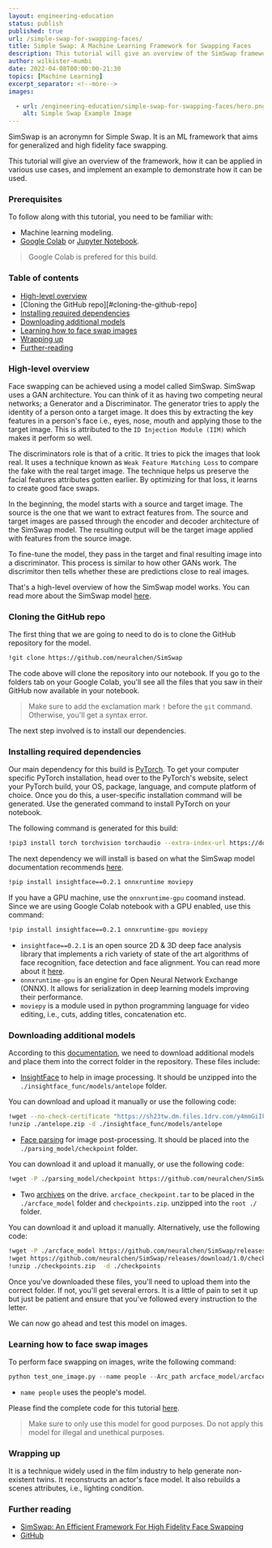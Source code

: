 ```yaml
---
layout: engineering-education
status: publish
published: true
url: /simple-swap-for-swapping-faces/
title: Simple Swap: A Machine Learning Framework for Swapping Faces
description: This tutorial will give an overview of the SimSwap framework, how it can be applied in various use cases, and implement an example to demonstrate how it can be used.
author: wilkister-mumbi
date: 2022-04-08T00:00:00-21:30
topics: [Machine Learning]
excerpt_separator: <!--more-->
images:

  - url: /engineering-education/simple-swap-for-swapping-faces/hero.png
    alt: Simple Swap Example Image
---
```

SimSwap is an acronymn for Simple Swap. It is an ML framework that aims for generalized and high fidelity face swapping. 
<!--more-->
This tutorial will give an overview of the framework, how it can be applied in various use cases, and implement an example to demonstrate how it can be used.

### Prerequisites
To follow along with this tutorial, you need to be familiar with:
- Machine learning modeling.
- [Google Colab](https://colab.research.google.com/) or [Jupyter Notebook](https://jupyter.org/).
> Google Colab is prefered for this build.

### Table of contents
- [High-level overview](#high-level-overview)
- [Cloning the GitHub repo][#cloning-the-github-repo]
- [Installing required dependencies](#installing-the-required-dependencies)
- [Downloading additional models](#downloading-additional-models)
- [Learning how to face swap images](#learning-how-to-face-swap-images)
- [Wrapping up](#wrapping-up)
- [Further-reading](#further-reading)

### High-level overview
Face swapping can be achieved using a model called SimSwap. SimSwap uses a GAN architecture. You can think of it as having two competing neural networks; a Generator and a Discriminator. The generator tries to apply the identity of a person onto a target image. It does this by extracting the key features in a person's face i.e., eyes, nose, mouth and applying those to the target image. This is attributed to the `ID Injection Module (IIM)` which makes it perform so well.

The discriminators role is that of a critic. It tries to pick the images that look real. It uses a technique known as `Weak Feature Matching Loss` to compare the fake with the real target image. The technique helps us preserve the facial features attributes gotten earlier. By optimizing for that loss, it learns to create good face swaps. 

In the beginning, the model starts with a source and target image. The source is the one that we want to extract features from. The source and target images are passed through the encoder and decoder architecture of the SimSwap model. The resulting output will be the target image applied with features from the source image.

To fine-tune the model, they pass in the target and final resulting image into a discriminator. This process is similar to how other GANs work. The discrimitor then tells whether these are predictions close to real images.

That's a high-level overview of how the SimSwap model works. You can read more about the SimSwap model [here](https://arxiv.org/pdf/2106.06340v1.pdf).

### Cloning the GitHub repo 
The first thing that we are going to need to do is to clone the GitHub repository for the model.

```bash
!git clone https://github.com/neuralchen/SimSwap
```

The code above will clone the repository into our notebook. If you go to the folders tab on your Google Colab, you'll see all the files that you saw in their GitHub now available in your notebook.

> Make sure to add the exclamation mark `!` before the `git` command. Otherwise, you'll get a syntax error.

The next step involved is to install our dependencies.

### Installing required dependencies
Our main dependency for this build is [PyTorch](https://pytorch.org/). To get your computer specific PyTorch installation, head over to the PyTorch's website, select your PyTorch build, your OS, package, language, and compute platform of choice. Once you do this, a user-specific installation command will be generated. Use the generated command to install PyTorch on your notebook.

The following command is generated for this build:

```bash
!pip3 install torch torchvision torchaudio --extra-index-url https://download.pytorch.org/whl/cu113
```
The next dependency we will install is based on what the SimSwap model documentation recommends [here](https://github.com/neuralchen/SimSwap/blob/main/docs/guidance/preparation.md). 

```bash
!pip install insightface==0.2.1 onnxruntime moviepy
```
If you have a GPU machine, use the `onnxruntime-gpu` coomand instead. Since we are using Google Colab notebook with a GPU enabled, use this command:

```bash
!pip install insightface==0.2.1 onnxruntime-gpu moviepy
```

- `insightface==0.2.1` is an open source 2D & 3D deep face analysis library that implements a rich variety of state of the art algorithms of face recognition, face detection and face alignment. You can read more about it [here](https://github.com/deepinsight/insightface).
- `onnxruntime-gpu` is an engine for Open Neural Network Exchange (ONNX). It allows for serialization in deep learning models improving their performance. 
- `moviepy` is a module used in python programming language for video editing, i.e., cuts, adding titles, concatenation etc.

### Downloading additional models
According to this [documentation](https://github.com/neuralchen/SimSwap/blob/main/docs/guidance/preparation.md), we need to download additional models and place them into the correct folder in the repository. These files include:

- [InsightFace](https://onedrive.live.com/?authkey=%21ADJ0aAOSsc90neY&cid=4A83B6B633B029CC&id=4A83B6B633B029CC%215837&parId=4A83B6B633B029CC%215834&action=locate) to help in image processing. It should be unzipped into the `./insightface_func/models/antelope` folder.

You can download and upload it manually or use the following code:

```bash
!wget --no-check-certificate "https://sh23tw.dm.files.1drv.com/y4mmGiIkNVigkSwOKDcV3nwMJulRGhbtHdkheehR5TArc52UjudUYNXAEvKCii2O5LAmzGCGK6IfleocxuDeoKxDZkNzDRSt4ZUlEt8GlSOpCXAFEkBwaZimtWGDRbpIGpb_pz9Nq5jATBQpezBS6G_UtspWTkgrXHHxhviV2nWy8APPx134zOZrUIbkSF6xnsqzs3uZ_SEX_m9Rey0ykpx9w" -O antelope.zip
!unzip ./antelope.zip -d ./insightface_func/models/antelope
```

- [Face parsing](https://drive.google.com/file/d/154JgKpzCPW82qINcVieuPH3fZ2e0P812/view) for image post-processing. It should be placed into the `./parsing_model/checkpoint` folder.

You can download it and upload it manually, or use the following code:

```bash
!wget -P ./parsing_model/checkpoint https://github.com/neuralchen/SimSwap/releases/download/1.0/79999_iter.pth
```

- Two [archives](https://drive.google.com/drive/folders/1jV6_0FIMPC53FZ2HzZNJZGMe55bbu17R) on the drive. `arcface_checkpoint.tar` to be placed in the `./arcface_model` folder and `checkpoints.zip`. unzipped into the `root ./` folder.

You can download it and upload it manually. Alternatively, use the following code:

```bash
!wget -P ./arcface_model https://github.com/neuralchen/SimSwap/releases/download/1.0/arcface_checkpoint.tar
!wget https://github.com/neuralchen/SimSwap/releases/download/1.0/checkpoints.zip
!unzip ./checkpoints.zip  -d ./checkpoints
```

Once you've downloaded these files, you'll need to upload them into the correct folder. If not, you'll get several errors. It is a little of pain to set it up but just be patient and ensure that you've followed every instruction to the letter.

We can now go ahead and test this model on images.

### Learning how to face swap images
To perform face swapping on images, write the following command:

```python
python test_one_image.py --name people --Arc_path arcface_model/arcface_checkpoint.tar --pic_a_path crop_224/trump.jpg --pic
```
- `name people` uses the people's model.

Please find the complete code for this tutorial [here](https://colab.research.google.com/drive/1Us2-0dVMBVVqUfyXnuL4YPfF6dG6Wr7F?usp=sharing).

> Make sure to only use this model for good purposes. Do not apply this model for illegal and unethical purposes. 

### Wrapping up
It is a technique widely used in the film industry to help generate non-existent twins. It reconstructs an actor's face model. It also rebuilds a scenes attributes, i.e., lighting condition.

### Further reading
- [SimSwap: An Efficient Framework For High Fidelity Face Swapping](https://arxiv.org/pdf/2106.06340v1.pdf)
- [GitHub](https://github.com/neuralchen/SimSwap)

